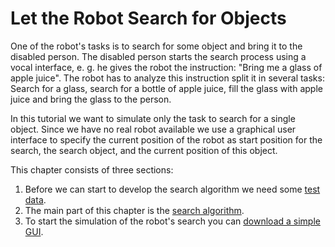 
# Let the Robot Search for Objects
One of the robot's tasks is to search for some object and bring it to the disabled person. The disabled person starts the search process using a vocal interface, e. g. he gives the robot the instruction: "Bring me a glass of apple juice". The robot has to analyze this instruction split it in several tasks: Search for a glass, search for a bottle of apple juice, fill the glass with apple juice and bring the glass to the person.

In this tutorial we want to simulate only the task to search for a single object. Since we have no real robot available we use a graphical user interface to specify the current position of the robot as start position for the search, the search object, and the current position of this object.

This chapter consists of three sections:
1. Before we can start to develop the search algorithm we need some [test data](fill_database_with_test_data.md).
2. The main part of this chapter is the [search algorithm](create_the_search_method.md).
3. To start the simulation of the robot's search you can [download a simple GUI](download_a_simple_gui.md).

